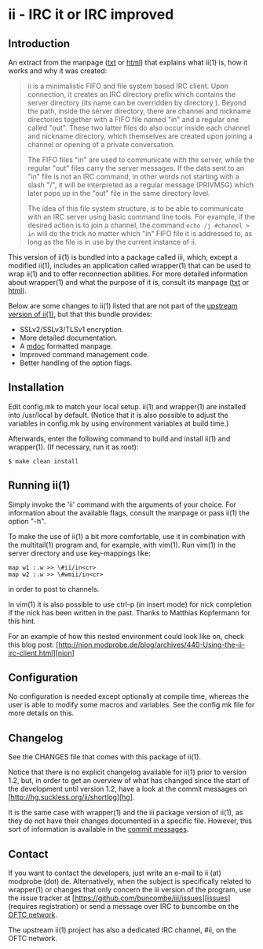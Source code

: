 ii - IRC it or IRC improved
===========================

Introduction
------------
An extract from the manpage ([txt][ii_man_txt] or [html][ii_man_html]) that
explains what ii(1) is, how it works and why it was created:

> ii is a minimalistic FIFO and file system based IRC client. Upon connection,
> it creates an IRC directory prefix which contains the server directory (its
> name can be overridden by directory ). Beyond the path, inside the server
> directory, there are channel and nickname directories together with a FIFO
> file named "in" and a regular one called "out".  These two latter files do
> also occur inside each channel and nickname directory, which themselves are
> created upon joining a channel or opening of a private conversation.
>
> The FIFO files "in" are used to communicate with the server, while the
> regular "out" files carry the server messages. If the data sent to an "in"
> file is not an IRC command, in other words not starting with a slash "/", it
> will be interpreted as a regular message (PRIVMSG) which later pops up in the
> "out" file in the same directory level.
>
> The idea of this file system structure, is to be able to communicate with an
> IRC server using basic command line tools. For example, if the desired action
> is to join a channel, the command `echo /j #channel > in` will do the trick no
> matter which "in" FIFO file it is addressed to, as long as the file is in use
> by the current instance of ii.

This version of ii(1) is bundled into a package called iii, which, except a
modified ii(1), includes an application called wrapper(1) that can be used to
wrap ii(1) and to offer reconnection abilities. For more detailed information
about wrapper(1) and what the purpose of it is, consult its manpage
([txt][wrapper_man_txt] or [html][wrapper_man_html]).

Below are some changes to ii(1) listed that are not part of the [upstream
version of ii(1)][ii], but that this bundle provides:

* SSLv2/SSLv3/TLSv1 encryption.
* More detailed documentation.
* A [mdoc][mdoc] formatted manpage.
* Improved command management code.
* Better handling of the option flags.

Installation
------------
Edit config.mk to match your local setup. ii(1) and wrapper(1) are installed
into /usr/local by default. (Notice that it is also possible to adjust the
variables in config.mk by using environment variables at build time.)

Afterwards, enter the following command to build and install ii(1) and
wrapper(1). (If necessary, run it as root):

	$ make clean install

Running ii(1)
-------------
Simply invoke the 'ii' command with the arguments of your choice. For
information about the available flags, consult the manpage or pass ii(1) the
option "-h".

To make the use of ii(1) a bit more comfortable, use it in combination with the
multitail(1) program and, for example, with vim(1). Run vim(1) in the server
directory and use key-mappings like:

	map w1 :.w >> \#ii/in<cr>
	map w2 :.w >> \#wmii/in<cr>

in order to post to channels.

In vim(1) it is also possible to use ctrl-p (in insert mode) for nick
completion if the nick has been written in the past. Thanks to Matthias
Kopfermann for this hint.

For an example of how this nested environment could look like on, check this
blog post:
[http://nion.modprobe.de/blog/archives/440-Using-the-ii-irc-client.html][nion]

Configuration
-------------
No configuration is needed except optionally at compile time, whereas the user
is able to modify some macros and variables. See the config.mk file for more
details on this.

Changelog
---------
See the CHANGES file that comes with this package of ii(1).

Notice that there is no explicit changelog available for ii(1) prior to version
1.2, but, in order to get an overview of what has changed since the start of
the development until version 1.2, have a look at the commit messages on
[http://hg.suckless.org/ii/shortlog][hg].

It is the same case with wrapper(1) and the iii package version of ii(1), as
they do not have their changes documented in a specific file. However, this
sort of information is available in the [commit messages][gh_commits].

Contact
-------
If you want to contact the developers, just write an e-mail to ii (at) modprobe
(dot) de. Alternatively, when the subject is specifically related to wrapper(1)
or changes that only concern the iii version of the program, use the
issue tracker at [https://github.com/buncombe/iii/issues][issues] (requires
registration) or send a message over IRC to buncombe on the [OFTC
network][oftc].

The upstream ii(1) project has also a dedicated IRC channel, #ii, on the OFTC
network.

[nion]: http://nion.modprobe.de/blog/archives/440-Using-the-ii-irc-client.html
[hg]: http://hg.suckless.org/ii/shortlog
[ii_man_txt]: http://buncombe.github.com/iii/ii.1.txt
[ii_man_html]: http://buncombe.github.com/iii/ii.1.html
[wrapper_man_txt]: http://buncombe.github.com/iii/wrapper.1.txt
[wrapper_man_html]: http://buncombe.github.com/iii/wrapper.1.html
[issues]: https://github.com/buncombe/iii/issues
[ii]: http://tools.suckless.org/ii/
[mdoc]: https://secure.wikimedia.org/wikipedia/en/wiki/Mandoc
[oftc]: http://www.oftc.net/oftc/
[gh_commits]: https://github.com/buncombe/iii/commits/
